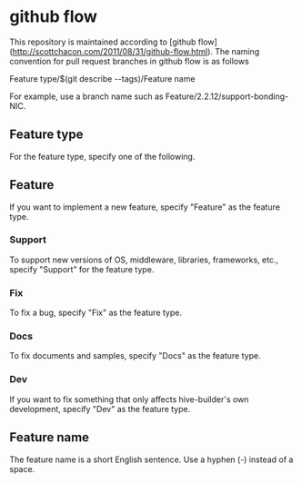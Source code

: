# github flow
This repository is maintained according to [github flow] (http://scottchacon.com/2011/08/31/github-flow.html). The naming convention for pull request branches in github flow is as follows

Feature type/$(git describe --tags)/Feature name

For example, use a branch name such as Feature/2.2.12/support-bonding-NIC.

## Feature type
For the feature type, specify one of the following.

## Feature
If you want to implement a new feature, specify "Feature" as the feature type.

### Support
To support new versions of OS, middleware, libraries, frameworks, etc., specify "Support" for the feature type.

### Fix
To fix a bug, specify "Fix" as the feature type.

### Docs
To fix documents and samples, specify "Docs" as the feature type.

### Dev
If you want to fix something that only affects hive-builder's own development, specify "Dev" as the feature type.

## Feature name
The feature name is a short English sentence. Use a hyphen (-) instead of a space.